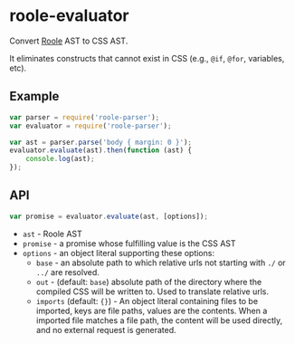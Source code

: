 # roole-evaluator

Convert [Roole](http://roole.org/) AST to CSS AST.

It eliminates constructs that cannot exist in CSS (e.g., `@if`, `@for`, variables, etc).

## Example

```javascript
var parser = require('roole-parser');
var evaluator = require('roole-parser');

var ast = parser.parse('body { margin: 0 }');
evaluator.evaluate(ast).then(function (ast) {
	console.log(ast);
});
```

## API

```javascript
var promise = evaluator.evaluate(ast, [options]);
```

* `ast` - Roole AST
* `promise` - a promise whose fulfilling value is the CSS AST
* `options` - an object literal supporting these options:
	* `base` - an absolute path to which relative urls not starting with `./` or `../` are resolved.
	* `out` - (default: `base`) absolute path of the directory where the compiled CSS will be written to. Used to translate relative urls.
	* `imports` (default: `{}`) - An object literal containing files to be imported, keys are file paths, values are the contents. When a imported file matches a file path, the content will be used directly, and no external request is generated.
